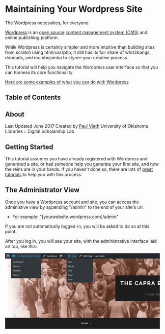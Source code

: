 # Maintaining Your Wordpress Site
The Wordpress necessities, for everyone

[Wordpress](https://wordpress.org/) is an [open source](https://en.wikipedia.org/wiki/Open-source_model) [content management system (CMS)](https://en.wikipedia.org/wiki/Content_management_system) and online publishing platform.

While Wordpress is certainly simpler and more intuitive than building sites from scratch using html/css/php, it still has its fair share of whizzbangs, doodads, and mumbojumbo to stymie your creative process.

This tutorial will help you navigate the Wordpress user interface so that you can harness its core functionality.

[Here are some examples of what you can do with Wordpress](https://wordpress.org/showcase/)

## Table of Contents

## About
Last Updated June 2017
Created by [Paul Vieth](http://paulkelleyvieth.org)
University of Oklahoma Libraries :: Digital Scholarship Lab

## Getting Started

This tutorial assumes you have already registered with Wordpress and generated a site, or had someone help you generate your first site, and now the reins are in your hands. If you haven't done so, there are lots of [great tutorials](https://www.siteground.com/tutorials/wordpress/wordpress-installation.htm) to help you with this process.

## The Administrator View

Once you have a Wordpress account and site, you can access the administive view by appending "/admin" to the end of your site's url.
* For example: "[yourwebsite.wordpress.com]/admin"

If you are not automatically logged-in, you will be asked to do so at this point.

After you log in, you will see your site, with the administrative interface laid on top, like this:

![wordpress tutorial administrative view interface menu dashboard](/images/wordpress01.png)

